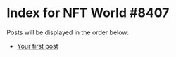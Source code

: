 # Index for NFT World #8407
Posts will be displayed in the order below:

- [Your first post](./001-first.md)

